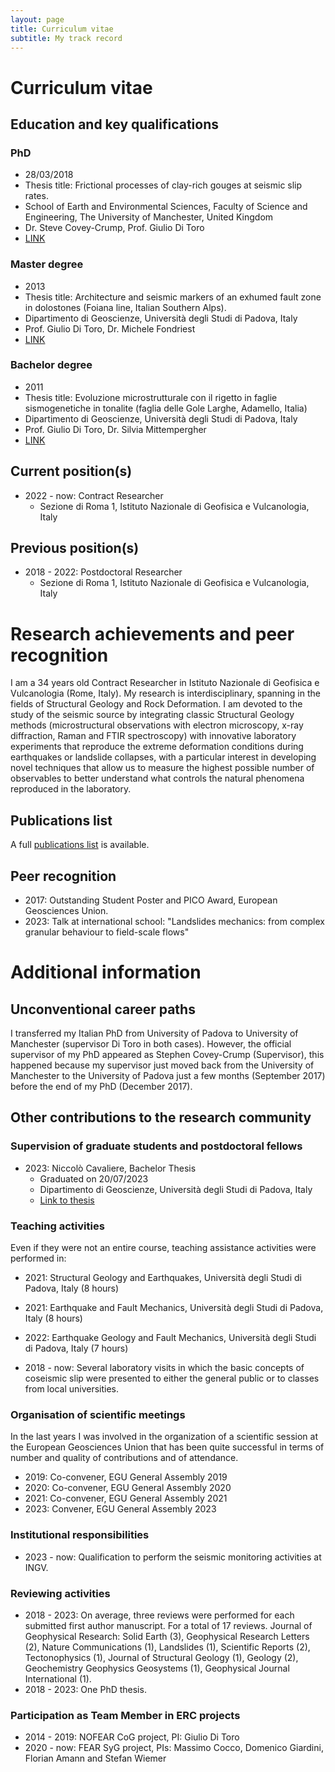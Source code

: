 ```yaml
---
layout: page
title: Curriculum vitae
subtitle: My track record
---
```

# Curriculum vitae

## Education and key qualifications

### PhD
- 28/03/2018
- Thesis title: Frictional processes of clay-rich gouges at seismic slip rates.
- School of Earth and Environmental Sciences, Faculty of Science and Engineering, The University of Manchester, United Kingdom
- Dr. Steve Covey-Crump, Prof. Giulio Di Toro
- [LINK](https://www.escholar.manchester.ac.uk/api/datastream?publicationPid=uk-ac-man-scw:314424&datastreamId=FULL-TEXT.PDF)

### Master degree
- 2013
- Thesis title: Architecture and seismic markers of an exhumed fault zone in dolostones (Foiana line, Italian Southern Alps).
- Dipartimento di Geoscienze, Università degli Studi di Padova, Italy
- Prof. Giulio Di Toro, Dr. Michele Fondriest
- [LINK](https://thesis.unipd.it/handle/20.500.12608/17763)
  
### Bachelor degree
- 2011
- Thesis title: Evoluzione microstrutturale con il rigetto in faglie sismogenetiche in tonalite (faglia delle Gole Larghe, Adamello, Italia)
- Dipartimento di Geoscienze, Università degli Studi di Padova, Italy
- Prof. Giulio Di Toro, Dr. Silvia Mittempergher
- [LINK](https://thesis.unipd.it/handle/20.500.12608/16221)
  	  
## Current position(s)

- 2022 - now: Contract Researcher
  - Sezione di Roma 1, Istituto Nazionale di Geofisica e Vulcanologia, Italy

## Previous position(s)

- 2018 - 2022: Postdoctoral Researcher
  - Sezione di Roma 1, Istituto Nazionale di Geofisica e Vulcanologia, Italy

# Research achievements and peer recognition
I am a 34 years old Contract Researcher in Istituto Nazionale di Geofisica e Vulcanologia (Rome, Italy). 
My research is interdisciplinary, spanning in the fields of Structural Geology and Rock Deformation. I am devoted to the study of the seismic source by integrating classic Structural Geology methods (microstructural observations with electron microscopy, x-ray diffraction, Raman and FTIR spectroscopy) with innovative laboratory experiments that reproduce the extreme deformation conditions during earthquakes or landslide collapses, with a particular interest in developing novel techniques that allow us to measure the highest possible number of observables to better understand what controls the natural phenomena reproduced in the laboratory.

## Publications list
A full [publications list](https://aretu.github.io/publications/) is available.

## Peer recognition
- 2017: Outstanding Student Poster and PICO Award, European Geosciences Union.
- 2023: Talk at international school: "Landslides mechanics: from complex granular behaviour to field-scale flows"

# Additional information

## Unconventional career paths

I transferred my Italian PhD from University of Padova to University of Manchester (supervisor Di Toro in both cases). However, the official supervisor of my PhD appeared as Stephen Covey-Crump (Supervisor), this happened because my supervisor just moved back from the University of Manchester to the University of Padova just a few months (September 2017) before the end of my PhD (December 2017).

## Other contributions to the research community

### Supervision of graduate students and postdoctoral fellows

- 2023:	Niccolò Cavaliere, Bachelor Thesis
  - Graduated on 20/07/2023
  - Dipartimento di Geoscienze, Università degli Studi di Padova, Italy
  - [Link to thesis](https://thesis.unipd.it/handle/20.500.12608/48966)

### Teaching activities
Even if they were not an entire course, teaching assistance activities were performed in:

- 2021: Structural Geology and Earthquakes, Università degli Studi di Padova, Italy (8 hours)
- 2021: Earthquake and Fault Mechanics, Università degli Studi di Padova, Italy (8 hours)
- 2022: Earthquake Geology and Fault Mechanics, Università degli Studi di Padova, Italy (7 hours)

- 2018 - now: Several laboratory visits in which the basic concepts of coseismic slip were presented to either the general public or to classes from local universities.

### Organisation of scientific meetings
In the last years I was involved in the organization of a scientific session at the European Geosciences Union that has been quite successful in terms of number and quality of contributions and of attendance.

- 2019: Co-convener, EGU General Assembly 2019 
- 2020: Co-convener, EGU General Assembly 2020 
- 2021: Co-convener, EGU General Assembly 2021
- 2023: Convener, EGU General Assembly 2023

### Institutional responsibilities
- 2023 - now: Qualification to perform the seismic monitoring activities at INGV.

### Reviewing activities
- 2018 - 2023: On average, three reviews were performed for each submitted first author manuscript. For a total of 17 reviews. Journal of Geophysical Research: Solid Earth (3), Geophysical Research Letters (2), Nature Communications (1), Landslides (1), Scientific Reports (2), Tectonophysics (1), Journal of Structural Geology (1), Geology (2), Geochemistry Geophysics Geosystems (1), Geophysical Journal International (1).
- 2018 - 2023: One PhD thesis.

### Participation as Team Member in ERC projects
- 2014 - 2019: NOFEAR CoG project, PI: Giulio Di Toro
- 2020 - now:	FEAR SyG project, PIs: Massimo Cocco, Domenico Giardini, Florian Amann and Stefan Wiemer
